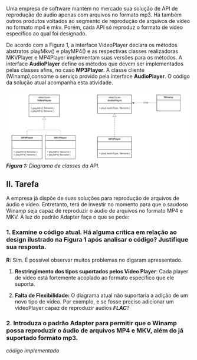 Uma empresa de software mantém no mercado sua solução de API de reprodução de áudio apenas com arquivos no formato mp3. Há também outros produtos voltados ao segmento de reprodução de arquivos de vídeo no formato mp4 e mkv. Porém, cada API só reproduz o formato de vídeo específico ao qual foi designado.

De acordo com a Figura 1, a interface VideoPlayer declara os métodos abstratos playMkv() e playMP4() e as respectivas classes realizadoras MKVPlayer e MP4Player implementam suas versões para os métodos. A interface **AudioPlayer** define os métodos que devem ser implementados pelas classes afins, no caso **MP3Player**. A classe cliente (Winamp),consome o serviço provido pela interface **AudioPlayer**. O código da solução atual acompanha esta atividade.

![diagrama_da_atividade](assets/diagram_question.png)
_**Figura 1:** Diagrama de classes da API._
## II. Tarefa
A empresa já dispõe de suas soluções para reprodução de arquivos de áudio e vídeo. Entretanto, terá de investir no momento para que o saudoso Winamp seja capaz de reproduzir o áudio de arquivos no formato MP4 e MKV. À luz do padrão Adapter faça o que se pede:
### 1. Examine o código atual. Há alguma crítica em relação ao design ilustrado na Figura 1 após analisar o código? Justifique sua resposta. 

**R:** Sim. É possível observar muitos problemas no digaram apressentado.

1. **Restringimento dos tipos suportados pelos Video Player**: Cada player de vídeo está fortemente acoplado ao formato específico que ele suporta.
     
2. **Falta de Flexibilidade:** O diagrama atual não suportaria a adição de um novo tipo de vídeo. Por exemplo, e se fosse preciso adicionar um videoPlayer capaz de reproduzir audios  _**FLAC**_? 

### 2. Introduza o padrão Adapter para permitir que o Winamp possa reproduzir o áudio de arquivos MP4 e MKV, além do já suportado formato mp3.

_código implementado_
